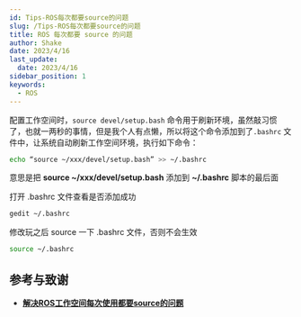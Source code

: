 ```yaml
---
id: Tips-ROS每次都要source的问题
slug: /Tips-ROS每次都要source的问题
title: ROS 每次都要 source 的问题
author: Shake
date: 2023/4/16
last_update: 
  date: 2023/4/16
sidebar_position: 1
keywords:
  - ROS
---
```


<!-- truncate -->

配置工作空间时，`source devel/setup.bash` 命令用于刷新环境，虽然敲习惯了，也就一两秒的事情，但是我个人有点懒，所以将这个命令添加到了`.bashrc` 文件中，让系统自动刷新工作空间环境，执行如下命令：

```bash
echo “source ~/xxx/devel/setup.bash” >> ~/.bashrc
```

意思是把 **source ~/xxx/devel/setup.bash** 添加到 **~/.bashrc** 脚本的最后面

打开 .bashrc 文件查看是否添加成功

```bash
gedit ~/.bashrc
```

修改玩之后 source 一下 .bashrc 文件，否则不会生效

```bash
source ~/.bashrc
```

## 参考与致谢

- **[解决ROS工作空间每次使用都要source的问题](https://blog.csdn.net/weixin_42508641/article/details/123696379)**
